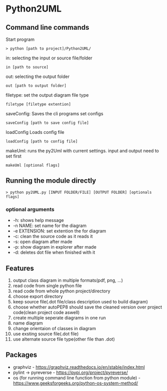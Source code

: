 # Python2UML

## Command line commands

Start program

``> python [path to project]/Python2UML/``


in:
  selecting the input or source file/folder
  
``in [path to source]``
    
out:
  selecting the output folder
  
``out [path to output folder]``
    
filetype:
  set the output diagram file type
  
``filetype [filetype extention]``

saveConfig:
  Saves the cli programs set configs
  
``saveConfig [path to save config file]``
  
loadConfig
  Loads config file
  
``loadConfig [path to config file]``
      
makeUml:
  runs the py2Uml with current settings. input and output need to set first
  
``makeUml [optional flags]``
   
## Running the module directly

``> python py2UML.py [INPUT FOLDER/FILE] [OUTPUT FOLDER] [optionals flags]``
### optional arguments
 * -h: shows help message
 * -n NAME: set name for the diagram
 * -e EXTENSION: set extention the for diagram
 * -c: clean the source code as it reads it
 * -s: open diagram after made
 * -p: show diagram in explorer after made
 * -d: deletes dot file when finished with it


## Features
  1. output class diagram in multiple formats(pdf, png, ...)
  2. read code from single python file
  3. read code from whole python project/directory
  4. choose export directory
  5. keep source file(.dot file/class description used to build diagram)
  6. choose whether autoPEP8 should save the cleaned version over project code(clean project code aswell)
  7. create multiple seperate diagrams in one run
  8. name diagram
  9. change orientaion of classes in diagram
  10. use exsting source file(.dot file)
  11. use alternate source file type(other file than .dot)
  
## Packages
  * graphviz - https://graphviz.readthedocs.io/en/stable/index.html
  * pylint -> pyreverse - https://pypi.org/project/pyreverse/
  * os (for running command line function from python module) - https://www.geeksforgeeks.org/python-os-system-method/
